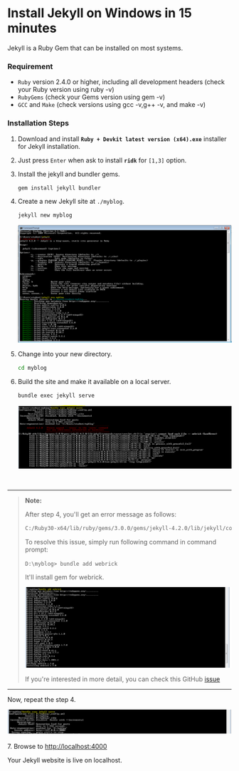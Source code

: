 # Install Jekyll on Windows in 15 minutes

Jekyll is a Ruby Gem that can be installed on most systems.

### Requirement

- `Ruby` version 2.4.0 or higher, including all development headers (check your Ruby version using ruby -v)
- `RubyGems` (check your Gems version using gem -v)
- `GCC` and `Make` (check versions using gcc -v,g++ -v, and make -v)

### Installation Steps

1. Download and install **`Ruby + Devkit latest version (x64).exe`** installer for Jekyll installation.
2. Just press `Enter` when ask to install **`ridk`** for `[1,3]` option.
3. Install the jekyll and bundler gems.

    ```sh
    gem install jekyll bundler
    ```

4. Create a new Jekyll site at `./myblog`.

    ```sh
    jekyll new myblog
    ```

    ![Jekyll Run](https://github.com/ramlaxman/Tech-Writer-Portfolio/raw/main/Developer%20and%20Configuration%20Guides/Jekyll%20install%20steps/jek-1.PNG)

5. Change into your new directory.

    ```sh
    cd myblog
    ```

6. Build the site and make it available on a local server.

    ```sh
    bundle exec jekyll serve
    ```

    ![Serve the Jekyll](https://github.com/ramlaxman/Tech-Writer-Portfolio/raw/main/Developer%20and%20Configuration%20Guides/Jekyll%20install%20steps/jek-2.PNG)

<br>

---
>
> **Note:**
>  
> After step 4, you'll get an error message as follows:
>
> ```sh
> C:/Ruby30-x64/lib/ruby/gems/3.0.0/gems/jekyll-4.2.0/lib/jekyll/commands/serve/servlet.rb:3:in `require': cannot load such file --webrick (LoadError)
> ```
>
> To resolve this issue, simply run following command in command prompt:
>
> `D:\myblog> bundle add webrick`
>
> It'll install gem for webrick.
>
> ![Solution](https://github.com/ramlaxman/Tech-Writer-Portfolio/raw/main/Developer%20and%20Configuration%20Guides/Jekyll%20install%20steps/jek-3.PNG)
>
> If you're interested in more detail, you can check this GitHub [issue](https://github.com/jekyll/jekyll/issues/8523#issuecomment-751409319)
>  
---

Now, repeat the step 4.

![Run Command Again](https://github.com/ramlaxman/Tech-Writer-Portfolio/raw/main/Developer%20and%20Configuration%20Guides/Jekyll%20install%20steps/jek-4.PNG)
<br><br>
7. Browse to <http://localhost:4000>

Your Jekyll website is live on localhost.
